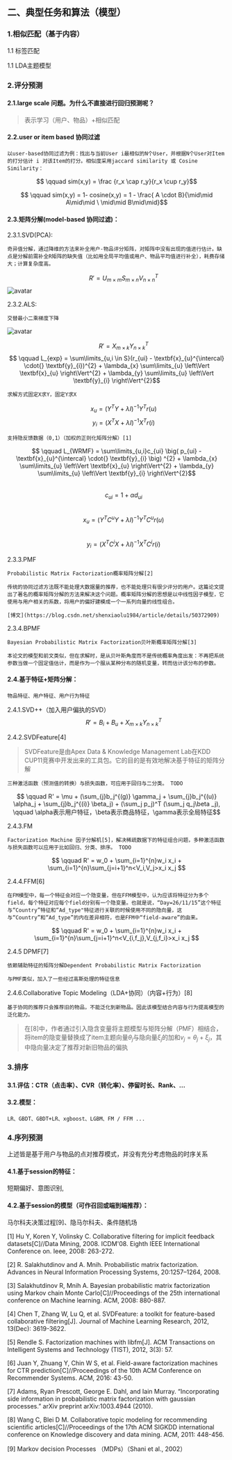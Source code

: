 ## 二、典型任务和算法（模型）

### 1.相似匹配（基于内容）

1.1 标签匹配

1.1 LDA主题模型

### 2.评分预测

#### 2.1.large scale 问题。为什么不直接进行回归预测呢？

>表示学习（用户、物品）+相似匹配

#### 2.2.user or item based 协同过滤

    以user-based协同过滤为例：找出与当前User i最相似的N个User，并根据N个User对Item的打分估计 i 对该Item的打分。相似度采用jaccard similarity 或 Cosine Similarity：

$$ \qquad sim(x,y) = \frac {r_x \cap r_y}{r_x \cup r_y}$$

$$ \qquad sim(x,y) = 1- cosine(x,y) = 1 - \frac{ A \cdot B}{\mid\mid A\mid\mid \ \mid\mid B\mid\mid}$$

#### 2.3.矩阵分解(model-based 协同过滤)：
2.3.1.SVD(PCA):

    奇异值分解，通过降维的方法来补全用户-物品评分矩阵，对矩阵中没有出现的值进行估计。缺点是分解前需补全R矩阵的缺失值（比如用全局平均值或用户、物品平均值进行补全），耗费存储大；计算复杂度高。
    
$$ \qquad R' = U_{m\times m}S_{m\times n}V_{n \times n}^T $$ 
![avatar](recommend_intro/svd.png)
   
2.3.2.ALS:

    交替最小二乘梯度下降
    
![avatar](recommend_intro/als算法.png)

    
$$ \qquad R' = X_{m \times k}Y_{n \times k}^T$$
$$ \qquad L_{exp} = \sum\limits_{u,i \in S}(r_{ui} - \textbf{x}_{u}^{\intercal} \cdot{} \textbf{y}_{i})^{2} + \lambda_{x} \sum\limits_{u} \left\Vert \textbf{x}_{u} \right\Vert^{2} + \lambda_{y} \sum\limits_{u} \left\Vert \textbf{y}_{i} \right\Vert^{2}$$
   
    求解方式固定X求Y，固定Y求X
   
$$ \qquad x_u=(Y^TY+\lambda I)^{−1}Y^Tr(u)$$
$$ \qquad y_i=(X^TX+\lambda I)^{−1}X^Tr(i)$$
   
    支持隐反馈数据（0,1）（加权的正则化矩阵分解）[1]
   
$$ \qquad L_{WRMF} = \sum\limits_{u,i}c_{ui} \big( p_{ui} - \textbf{x}_{u}^{\intercal} \cdot{} \textbf{y}_{i} \big) ^{2} + \lambda_{x} \sum\limits_{u} \left\Vert \textbf{x}_{u} \right\Vert^{2} + \lambda_{y} \sum\limits_{u} \left\Vert \textbf{y}_{i} \right\Vert^{2}$$   
$$ \qquad c_{ui} = 1 + \alpha d_{ui}$$  
$$ \qquad x_{u} = (Y^{T}C^{u}Y + \lambda I )^{-1}Y^{T}C^{u}r(u)$$  
$$ \qquad y_{i} = (X^{T}C^{i}X + \lambda I )^{-1}X^{T}C^{i}r(i)$$
 
2.3.3.PMF

    Probabilistic Matrix Factorization概率矩阵分解[2]

    传统的协同过滤方法既不能处理大数据量的推荐，也不能处理只有很少评分的用户。这篇论文提出了著名的概率矩阵分解的方法来解决这个问题。概率矩阵分解的思想是以中线性因子模型，它使用与用户相关的系数，将用户的偏好建模成一个一系列向量的线性组合。
    
    [博文](https://blog.csdn.net/shenxiaolu1984/article/details/50372909)
    
2.3.4.BPMF

    Bayesian Probabilistic Matrix Factorization贝叶斯概率矩阵分解[3]
    
    本论文的模型和前文类似，但在求解时，是从贝叶斯角度而不是传统概率角度出发：不再把系统参数当做一个固定值估计，而是作为一个服从某种分布的随机变量，转而估计该分布的参数。


#### 2.4.基于特征+矩阵分解：

    物品特征、用户特征、用户行为特征
2.4.1.SVD++（加入用户偏执的SVD）
$$ \qquad R' = B_i + B_u + X_{m \times k}Y_{n \times k}^T$$
   
2.4.2.SVDFeature[4]
   > SVDFeature是由Apex Data & Knowledge Management Lab在KDD CUP11竞赛中开发出来的工具包。它的目的是有效地解决基于特征的矩阵分解
   
    三种激活函数（预测值的转换）与损失函数，可应用于回归与二分类。 TODO
$$ \qquad R' = \mu + (\sum_{j}b_j^{(g)} \gamma_j + \sum_{j}b_j^{(u)} \alpha_j + \sum_{j}b_j^{(i)} \beta_j) + (\sum_j p_j)^T (\sum_j q_j\beta _j), \qquad \alpha表示用户特征，\beta表示商品特征，\gamma表示全局特征$$
  
2.4.3.FM

    Factorization Machine 因子分解机[5]，解决稀疏数据下的特征组合问题，多种激活函数与损失函数可以应用于比如回归、分类、排序。 TODO
$$ \qquad R' = w_0 + \sum_{i=1}^{n}w_i x_i + \sum_{i=1}^{n}\sum_{j=i+1}^n<V_i,V_j>x_i x_j $$ 
   
2.4.4.FFM[6]
   
    在FM模型中，每一个特征会对应一个隐变量，但在FFM模型中，认为应该将特征分为多个field，每个特征对应每个field分别有一个隐变量。也就是说，“Day=26/11/15”这个特征与“Country”特征和“Ad_type"特征进行关联的时候使用不同的隐向量，这与“Country”和“Ad_type”的内在差异相符，也是FFM中“field-aware”的由来。
$$ \qquad R' = w_0 + \sum_{i=1}^{n}w_i x_i + \sum_{i=1}^{n}\sum_{j=i+1}^n<V_{i,f_j},V_{j,f_i}>x_i x_j $$
   
2.4.5 DPMF[7]
   
    依赖辅助特征的矩阵分解Dependent Probabilistic Matrix Factorization
   
    与PMF类似，加入了一些经过高斯处理的特征信息
   
2.4.6.Collaborative Topic Modeling（LDA+协同）（内容+行为）[8]

    基于协同的推荐只会推荐旧的物品，不能泛化到新物品。因此该模型结合内容与行为提高模型的泛化能力。
   
   >在[8]中，作者通过引入隐含变量将主题模型与矩阵分解（PMF）相结合，将item的隐变量替换成了item主题向量$\theta_j$与隐向量$\xi_j$的加和$v_j = \theta_j + \xi_j$，其中隐向量决定了推荐对新旧物品的偏执

### 3.排序

#### 3.1.评估：CTR（点击率）、CVR（转化率）、停留时长、Rank、...
#### 3.2.模型：
    LR、GBDT、GBDT+LR、xgboost、LGBM、FM / FFM ...

### 4.序列预测
   上述皆是基于用户与物品的点对推荐模式，并没有充分考虑物品的时序关系
#### 4.1.基于session的特征：
   短期偏好、意图识别,
#### 4.2.基于session的模型（可作召回或端到端推荐）：
   马尔科夫决策过程[9]、隐马尔科夫、条件随机场

[1] Hu Y, Koren Y, Volinsky C. Collaborative filtering for implicit feedback datasets[C]//Data Mining, 2008. ICDM'08. Eighth IEEE International Conference on. Ieee, 2008: 263-272.

[2] R. Salakhutdinov and A. Mnih. Probabilistic matrix factorization. Advances in Neural Information Processing Systems, 20:1257–1264, 2008.

[3] Salakhutdinov R, Mnih A. Bayesian probabilistic matrix factorization using Markov chain Monte Carlo[C]//Proceedings of the 25th international conference on Machine learning. ACM, 2008: 880-887.

[4] Chen T, Zhang W, Lu Q, et al. SVDFeature: a toolkit for feature-based collaborative filtering[J]. Journal of Machine Learning Research, 2012, 13(Dec): 3619-3622.

[5] Rendle S. Factorization machines with libfm[J]. ACM Transactions on Intelligent Systems and Technology (TIST), 2012, 3(3): 57.

[6] Juan Y, Zhuang Y, Chin W S, et al. Field-aware factorization machines for CTR prediction[C]//Proceedings of the 10th ACM Conference on Recommender Systems. ACM, 2016: 43-50.

[7] Adams, Ryan Prescott, George E. Dahl, and Iain Murray. “Incorporating 
side information in probabilistic matrix factorization with gaussian 
processes.” arXiv preprint arXiv:1003.4944 (2010).

[8] Wang C, Blei D M. Collaborative topic modeling for recommending scientific articles[C]//Proceedings of the 17th ACM SIGKDD international conference on Knowledge discovery and data mining. ACM, 2011: 448-456.

[9] Markov decision Processes （MDPs）（Shani et al., 2002）